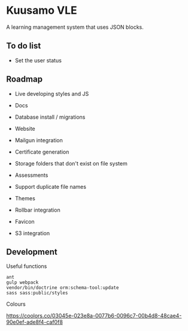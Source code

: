 Kuusamo VLE
===========

A learning management system that uses JSON blocks.


To do list
----------

* Set the user status


Roadmap
-------

* Live developing styles and JS

* Docs
* Database install / migrations
* Website

* Mailgun integration
* Certificate generation
* Storage folders that don't exist on file system
* Assessments
* Support duplicate file names
* Themes
* Rollbar integration
* Favicon
* S3 integration


Development
-----------

Useful functions

    ant
    gulp webpack
    vendor/bin/doctrine orm:schema-tool:update
    sass sass:public/styles

Colours

https://coolors.co/03045e-023e8a-0077b6-0096c7-00b4d8-48cae4-90e0ef-ade8f4-caf0f8
